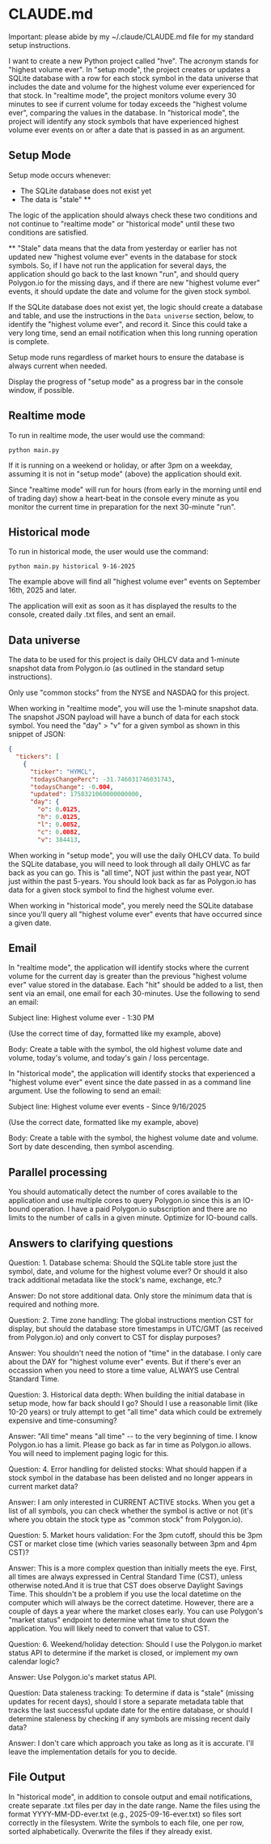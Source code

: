 # CLAUDE.md

Important: please abide by my ~/.claude/CLAUDE.md file for my standard setup instructions.

I want to create a new Python project called "hve". The acronym stands for "highest volume ever". In "setup mode", the project creates or updates a SQLite database with a row for each stock symbol in the data universe that includes the date and volume for the highest volume ever experienced for that stock. In "realtime mode", the project monitors volume every 30 minutes to see if current volume for today exceeds the "highest volume ever", comparing the values in the database. In "historical mode", the project will identify any stock symbols that have experienced highest volume ever events on or after a date that is passed in as an argument.

## Setup Mode

Setup mode occurs whenever:

- The SQLite database does not exist yet
- The data is "stale" **

The logic of the application should always check these two conditions and not continue to "realtime mode" or "historical mode" until these two conditions are satisfied.

** "Stale" data means that the data from yesterday or earlier has not updated new "highest volume ever" events in the database for stock symbols. So, if I have not run the application for several days, the application should go back to the last known "run", and should query Polygon.io for the missing days, and if there are new "highest volume ever" events, it should update the date and volume for the given stock symbol.

If the SQLite database does not exist yet, the logic should create a database and table, and use the instructions in the `Data universe` section, below, to identify the "highest volume ever", and record it. Since this could take a very long time, send an email notification when this long running operation is complete.

Setup mode runs regardless of market hours to ensure the database is always current when needed.

Display the progress of "setup mode" as a progress bar in the console window, if possible.


## Realtime mode

To run in realtime mode, the user would use the command:

`python main.py`

If it is running on a weekend or holiday, or after 3pm on a weekday, assuming it is not in "setup mode" (above) the application should exit.

Since "realtime mode" will run for hours (from early in the morning until end of trading day) show a heart-beat in the console every minute as you monitor the current time in preparation for the next 30-minute "run".

## Historical mode

To run in historical mode, the user would use the command:

`python main.py historical 9-16-2025`

The example above will find all "highest volume ever" events on September 16th, 2025 and later.

The application will exit as soon as it has displayed the results to the console, created daily .txt files, and sent an email.


## Data universe

The data to be used for this project is daily OHLCV data and 1-minute snapshot data from Polygon.io (as outlined in the standard setup instructions). 

Only use "common stocks" from the NYSE and NASDAQ for this project.

When working in "realtime mode", you will use the 1-minute snapshot data. The snapshot JSON payload will have a bunch of data for each stock symbol. You need the "day" > "v" for a given symbol as shown in this snippet of JSON:

```json
{
  "tickers": [
    {
      "ticker": "HYMCL",
      "todaysChangePerc": -31.746031746031743,
      "todaysChange": -0.004,
      "updated": 1758321060000000000,
      "day": {
        "o": 0.0125,
        "h": 0.0125,
        "l": 0.0052,
        "c": 0.0082,
        "v": 384413,
```

When working in "setup mode", you will use the daily OHLCV data. To build the SQLite database, you will need to look through all daily OHLVC as far back as you can go. This is "all time", NOT just within the past year, NOT just within the past 5-years. You should look back as far as Polygon.io has data for a given stock symbol to find the highest volume ever.

When working in "historical mode", you merely need the SQLite database since you'll query all "highest volume ever" events that have occurred since a given date.


## Email

In "realtime mode", the application will identify stocks where the current volume for the current day is greater than the previous "highest volume ever" value stored in the database. Each "hit" should be added to a list, then sent via an email, one email for each 30-minutes. Use the following to send an email:

Subject line: Highest volume ever - 1:30 PM

(Use the correct time of day, formatted like my example, above)

Body: Create a table with the symbol, the old highest volume date and volume, today's volume, and today's gain / loss percentage.


In "historical mode", the application will identify stocks that experienced a "highest volume ever" event since the date passed in as a command line argument. Use the following to send an email:

Subject line: Highest volume ever events - Since 9/16/2025

(Use the correct date, formatted like my example, above)

Body: Create a table with the symbol, the highest volume date and volume. Sort by date descending, then symbol ascending.



## Parallel processing

You should automatically detect the number of cores available to the application and use multiple cores to query Polygon.io since this is an IO-bound operation. I have a paid Polygon.io subscription and there are no limits to the number of calls in a given minute. Optimize for IO-bound calls.


## Answers to clarifying questions

Question: 1. Database schema: Should the SQLite table store just the symbol, date, and volume for the highest volume ever? Or should it also track additional metadata like the stock's name, exchange, etc.?

Answer: Do not store additional data. Only store the minimum data that is required and nothing more.

Question: 2. Time zone handling: The global instructions mention CST for display, but should the database store timestamps in UTC/GMT (as received from Polygon.io) and only convert to CST for display purposes?

Answer: You shouldn't need the notion of "time" in the database. I only care about the DAY for "highest volume ever" events. But if there's ever an occassion when you need to store a time value, ALWAYS use Central Standard Time.

Question: 3. Historical data depth: When building the initial database in setup mode, how far back should I go? Should I use a reasonable limit (like 10-20 years) or truly attempt to get "all time" data which could be extremely expensive and time-consuming?

Answer: "All time" means "all time" -- to the very beginning of time. I know Polygon.io has a limit. Please go back as far in time as Polygon.io allows. You will need to implement paging logic for this.

Question: 4. Error handling for delisted stocks: What should happen if a stock symbol in the database has been delisted and no longer appears in current market data?

Answer: I am only interested in CURRENT ACTIVE stocks. When you get a list of all symbols, you can check whether the symbol is active or not (it's where you obtain the stock type as "common stock" from Polygon.io).

Question: 5. Market hours validation: For the 3pm cutoff, should this be 3pm CST or market close time (which varies seasonally between 3pm and 4pm CST)?

Answer: This is a more complex question than initially meets the eye. First, all times are always expressed in Central Standard Time (CST), unless otherwise noted.And it is true that CST does observe Daylight Savings Time. This shouldn't be a problem if you use the local datetime on the computer which will always be the correct datetime. However, there are a couple of days a year where the market closes early. You can use Polygon's "market status" endpoint to determine what time to shut down the application. You will likely need to convert that value to CST.

Question: 6. Weekend/holiday detection: Should I use the Polygon.io market status API to determine if the market is closed, or implement my own calendar logic?

Answer: Use Polygon.io's market status API.

Question: Data staleness tracking: To determine if data is "stale" (missing updates for recent days), should I store a separate metadata table that tracks the last successful update date for the entire database, or should I determine staleness by checking if any symbols are missing recent daily data?

Answer: I don't care which approach you take as long as it is accurate. I'll leave the implementation details for you to decide.

## File Output

In "historical mode", in addition to console output and email notifications, create separate .txt files per day in the date range. Name the files using the format YYYY-MM-DD-ever.txt (e.g., 2025-09-16-ever.txt) so files sort correctly in the filesystem. Write the symbols to each file, one per row, sorted alphabetically. Overwrite the files if they already exist.

